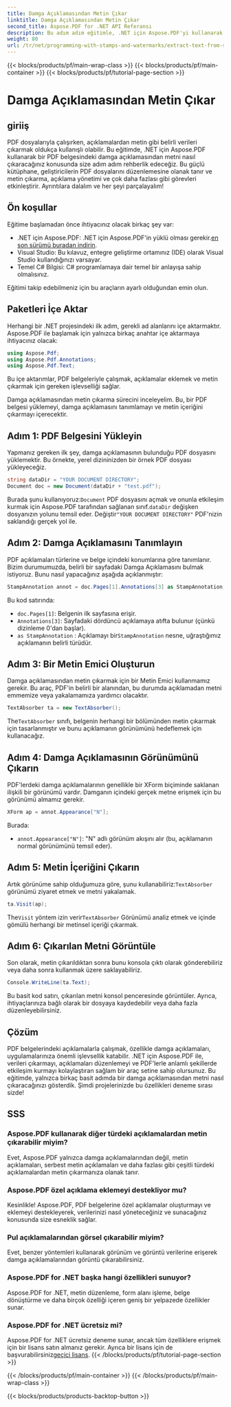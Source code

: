 ```yaml
---
title: Damga Açıklamasından Metin Çıkar
linktitle: Damga Açıklamasından Metin Çıkar
second_title: Aspose.PDF for .NET API Referansı
description: Bu adım adım eğitimle, .NET için Aspose.PDF'yi kullanarak bir damga açıklamasından metnin nasıl çıkarılacağını öğrenin ve ayrıntılı bir kod örneği ekleyin.
weight: 80
url: /tr/net/programming-with-stamps-and-watermarks/extract-text-from-stamp-annotation/
---
```


{{< blocks/products/pf/main-wrap-class >}}
{{< blocks/products/pf/main-container >}}
{{< blocks/products/pf/tutorial-page-section >}}

# Damga Açıklamasından Metin Çıkar

## giriiş

PDF dosyalarıyla çalışırken, açıklamalardan metin gibi belirli verileri çıkarmak oldukça kullanışlı olabilir. Bu eğitimde, .NET için Aspose.PDF kullanarak bir PDF belgesindeki damga açıklamasından metni nasıl çıkaracağınız konusunda size adım adım rehberlik edeceğiz. Bu güçlü kütüphane, geliştiricilerin PDF dosyalarını düzenlemesine olanak tanır ve metin çıkarma, açıklama yönetimi ve çok daha fazlası gibi görevleri etkinleştirir. Ayrıntılara dalalım ve her şeyi parçalayalım!

## Ön koşullar

Eğitime başlamadan önce ihtiyacınız olacak birkaç şey var:

-  .NET için Aspose.PDF: .NET için Aspose.PDF'in yüklü olması gerekir.[en son sürümü buradan indirin](https://releases.aspose.com/pdf/net/).
- Visual Studio: Bu kılavuz, entegre geliştirme ortamınız (IDE) olarak Visual Studio kullandığınızı varsayar.
- Temel C# Bilgisi: C# programlamaya dair temel bir anlayışa sahip olmalısınız.

Eğitimi takip edebilmeniz için bu araçların ayarlı olduğundan emin olun.

## Paketleri İçe Aktar

Herhangi bir .NET projesindeki ilk adım, gerekli ad alanlarını içe aktarmaktır. Aspose.PDF ile başlamak için yalnızca birkaç anahtar içe aktarmaya ihtiyacınız olacak:

```csharp
using Aspose.Pdf;
using Aspose.Pdf.Annotations;
using Aspose.Pdf.Text;
```

Bu içe aktarımlar, PDF belgeleriyle çalışmak, açıklamalar eklemek ve metin çıkarmak için gereken işlevselliği sağlar.

Damga açıklamasından metin çıkarma sürecini inceleyelim. Bu, bir PDF belgesi yüklemeyi, damga açıklamasını tanımlamayı ve metin içeriğini çıkarmayı içerecektir.

## Adım 1: PDF Belgesini Yükleyin

Yapmanız gereken ilk şey, damga açıklamasının bulunduğu PDF dosyasını yüklemektir. Bu örnekte, yerel dizininizden bir örnek PDF dosyası yükleyeceğiz.

```csharp
string dataDir = "YOUR DOCUMENT DIRECTORY";
Document doc = new Document(dataDir + "test.pdf");
```

 Burada şunu kullanıyoruz:`Document` PDF dosyasını açmak ve onunla etkileşim kurmak için Aspose.PDF tarafından sağlanan sınıf.`dataDir` değişken dosyanızın yolunu temsil eder. Değiştir`"YOUR DOCUMENT DIRECTORY"` PDF'nizin saklandığı gerçek yol ile.

## Adım 2: Damga Açıklamasını Tanımlayın

PDF açıklamaları türlerine ve belge içindeki konumlarına göre tanımlanır. Bizim durumumuzda, belirli bir sayfadaki Damga Açıklamasını bulmak istiyoruz. Bunu nasıl yapacağınız aşağıda açıklanmıştır:

```csharp
StampAnnotation annot = doc.Pages[1].Annotations[3] as StampAnnotation;
```

Bu kod satırında:
- `doc.Pages[1]`: Belgenin ilk sayfasına erişir.
- `Annotations[3]`: Sayfadaki dördüncü açıklamaya atıfta bulunur (çünkü dizinleme 0'dan başlar).
- `as StampAnnotation` : Açıklamayı bir`StampAnnotation` nesne, uğraştığımız açıklamanın belirli türüdür.

## Adım 3: Bir Metin Emici Oluşturun

Damga açıklamasından metin çıkarmak için bir Metin Emici kullanmamız gerekir. Bu araç, PDF'in belirli bir alanından, bu durumda açıklamadan metni emmemize veya yakalamamıza yardımcı olacaktır.

```csharp
TextAbsorber ta = new TextAbsorber();
```

 The`TextAbsorber` sınıfı, belgenin herhangi bir bölümünden metin çıkarmak için tasarlanmıştır ve bunu açıklamanın görünümünü hedeflemek için kullanacağız.

## Adım 4: Damga Açıklamasının Görünümünü Çıkarın

PDF'lerdeki damga açıklamalarının genellikle bir XForm biçiminde saklanan ilişkili bir görünümü vardır. Damganın içindeki gerçek metne erişmek için bu görünümü almamız gerekir.

```csharp
XForm ap = annot.Appearance["N"];
```

Burada:
- `annot.Appearance["N"]`: "N" adlı görünüm akışını alır (bu, açıklamanın normal görünümünü temsil eder).

## Adım 5: Metin İçeriğini Çıkarın

 Artık görünüme sahip olduğumuza göre, şunu kullanabiliriz:`TextAbsorber` görünümü ziyaret etmek ve metni yakalamak.

```csharp
ta.Visit(ap);
```

 The`Visit` yöntem izin verir`TextAbsorber` Görünümü analiz etmek ve içinde gömülü herhangi bir metinsel içeriği çıkarmak.

## Adım 6: Çıkarılan Metni Görüntüle

Son olarak, metin çıkarıldıktan sonra bunu konsola çıktı olarak gönderebiliriz veya daha sonra kullanmak üzere saklayabiliriz.

```csharp
Console.WriteLine(ta.Text);
```

Bu basit kod satırı, çıkarılan metni konsol penceresinde görüntüler. Ayrıca, ihtiyaçlarınıza bağlı olarak bir dosyaya kaydedebilir veya daha fazla düzenleyebilirsiniz.

## Çözüm

PDF belgelerindeki açıklamalarla çalışmak, özellikle damga açıklamaları, uygulamalarınıza önemli işlevsellik katabilir. .NET için Aspose.PDF ile, verileri çıkarmayı, açıklamaları düzenlemeyi ve PDF'lerle anlamlı şekillerde etkileşim kurmayı kolaylaştıran sağlam bir araç setine sahip olursunuz. Bu eğitimde, yalnızca birkaç basit adımda bir damga açıklamasından metni nasıl çıkaracağınızı gösterdik. Şimdi projelerinizde bu özellikleri deneme sırası sizde!

## SSS

### Aspose.PDF kullanarak diğer türdeki açıklamalardan metin çıkarabilir miyim?  
Evet, Aspose.PDF yalnızca damga açıklamalarından değil, metin açıklamaları, serbest metin açıklamaları ve daha fazlası gibi çeşitli türdeki açıklamalardan metin çıkarmanıza olanak tanır.

### Aspose.PDF özel açıklama eklemeyi destekliyor mu?  
Kesinlikle! Aspose.PDF, PDF belgelerine özel açıklamalar oluşturmayı ve eklemeyi destekleyerek, verilerinizi nasıl yöneteceğiniz ve sunacağınız konusunda size esneklik sağlar.

### Pul açıklamalarından görsel çıkarabilir miyim?  
Evet, benzer yöntemleri kullanarak görünüm ve görüntü verilerine erişerek damga açıklamalarından görüntü çıkarabilirsiniz.

### Aspose.PDF for .NET başka hangi özellikleri sunuyor?  
Aspose.PDF for .NET, metin düzenleme, form alanı işleme, belge dönüştürme ve daha birçok özelliği içeren geniş bir yelpazede özellikler sunar.

### Aspose.PDF for .NET ücretsiz mi?  
 Aspose.PDF for .NET ücretsiz deneme sunar, ancak tüm özelliklere erişmek için bir lisans satın almanız gerekir. Ayrıca bir lisans için de başvurabilirsiniz[geçici lisans](https://purchase.aspose.com/temporary-license/).
{{< /blocks/products/pf/tutorial-page-section >}}

{{< /blocks/products/pf/main-container >}}
{{< /blocks/products/pf/main-wrap-class >}}

{{< blocks/products/products-backtop-button >}}
